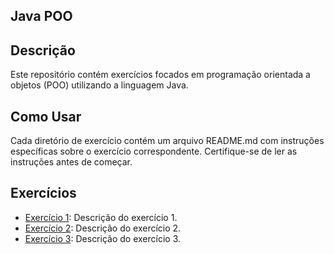 ## Java POO

## Descrição
Este repositório contém exercícios focados em programação orientada a objetos (POO) utilizando a linguagem Java.

## Como Usar
Cada diretório de exercício contém um arquivo README.md com instruções específicas sobre o exercício correspondente. Certifique-se de ler as instruções antes de começar.

## Exercícios
- [Exercício 1](./retangulo): Descrição do exercício 1.
- [Exercício 2](./funcionario): Descrição do exercício 2.
- [Exercício 3](./aprovadoOuNao): Descrição do exercício 3.
